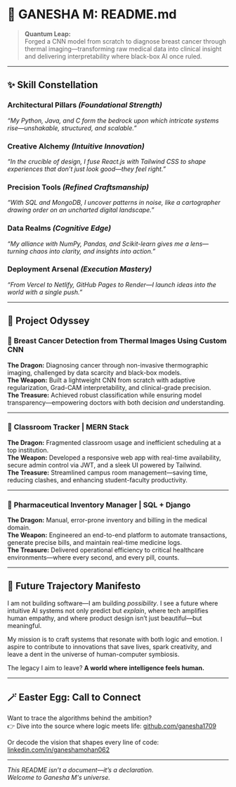 
# 🚀 GANESHA M: README.md

> **Quantum Leap:**  
> Forged a CNN model from scratch to diagnose breast cancer through thermal imaging—transforming raw medical data into clinical insight and delivering interpretability where black-box AI once ruled.

---

## ✨ Skill Constellation

### **Architectural Pillars** *(Foundational Strength)*  
*“My Python, Java, and C form the bedrock upon which intricate systems rise—unshakable, structured, and scalable.”*

### **Creative Alchemy** *(Intuitive Innovation)*  
*“In the crucible of design, I fuse React.js with Tailwind CSS to shape experiences that don’t just look good—they *feel* right.”*

### **Precision Tools** *(Refined Craftsmanship)*  
*“With SQL and MongoDB, I uncover patterns in noise, like a cartographer drawing order on an uncharted digital landscape.”*

### **Data Realms** *(Cognitive Edge)*  
*“My alliance with NumPy, Pandas, and Scikit-learn gives me a lens—turning chaos into clarity, and insights into action.”*

### **Deployment Arsenal** *(Execution Mastery)*  
*“From Vercel to Netlify, GitHub Pages to Render—I launch ideas into the world with a single push.”*

---

## 🎥 Project Odyssey

### 🔬 **Breast Cancer Detection from Thermal Images Using Custom CNN**

**The Dragon:** Diagnosing cancer through non-invasive thermographic imaging, challenged by data scarcity and black-box models.  
**The Weapon:** Built a lightweight CNN from scratch with adaptive regularization, Grad-CAM interpretability, and clinical-grade precision.  
**The Treasure:** Achieved robust classification while ensuring model transparency—empowering doctors with both decision *and* understanding.

---

### 🏫 **Classroom Tracker | MERN Stack**

**The Dragon:** Fragmented classroom usage and inefficient scheduling at a top institution.  
**The Weapon:** Developed a responsive web app with real-time availability, secure admin control via JWT, and a sleek UI powered by Tailwind.  
**The Treasure:** Streamlined campus room management—saving time, reducing clashes, and enhancing student-faculty productivity.

---

### 💊 **Pharmaceutical Inventory Manager | SQL + Django**

**The Dragon:** Manual, error-prone inventory and billing in the medical domain.  
**The Weapon:** Engineered an end-to-end platform to automate transactions, generate precise bills, and maintain real-time medicine logs.  
**The Treasure:** Delivered operational efficiency to critical healthcare environments—where every second, and every pill, counts.

---

## 🌌 Future Trajectory Manifesto

I am not building software—I am building *possibility*. I see a future where intuitive AI systems not only predict but *explain*, where tech amplifies human empathy, and where product design isn’t just beautiful—but meaningful.

My mission is to craft systems that resonate with both logic and emotion. I aspire to contribute to innovations that save lives, spark creativity, and leave a dent in the universe of human-computer symbiosis.

The legacy I aim to leave? **A world where intelligence feels human.**

---

## 🪄 Easter Egg: Call to Connect

Want to trace the algorithms behind the ambition?  
👉 Dive into the source where logic meets life: [github.com/ganesha1709](https://github.com/ganesha1709)

Or decode the vision that shapes every line of code: [linkedin.com/in/ganeshamohan062](https://www.linkedin.com/in/ganeshamohan062)

---

_This README isn’t a document—it’s a declaration._  
*Welcome to Ganesha M's universe.*
